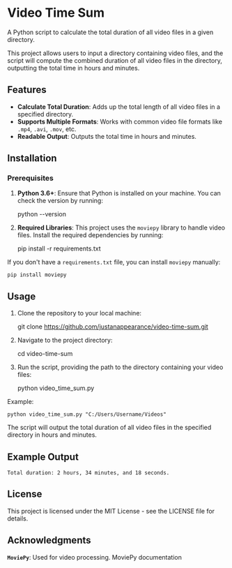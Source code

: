 # Video Time Sum

A Python script to calculate the total duration of all video files in a given directory.

This project allows users to input a directory containing video files, and the script will compute the combined duration of all video files in the directory, outputting the total time in hours and minutes.

## Features

- **Calculate Total Duration**: Adds up the total length of all video files in a specified directory.
- **Supports Multiple Formats**: Works with common video file formats like `.mp4`, `.avi`, `.mov`, etc.
- **Readable Output**: Outputs the total time in hours and minutes.

## Installation

### Prerequisites

1. **Python 3.6+**: Ensure that Python is installed on your machine. You can check the version by running:

   python --version

2. **Required Libraries**: This project uses the `moviepy` library to handle video files. Install the required dependencies by running:

   pip install -r requirements.txt

If you don't have a `requirements.txt` file, you can install `moviepy` manually:

    pip install moviepy

## Usage

1. Clone the repository to your local machine:

   git clone https://github.com/justanappearance/video-time-sum.git

2. Navigate to the project directory:

   cd video-time-sum

3. Run the script, providing the path to the directory containing your video files:

   python video_time_sum.py <path-to-video-directory>

Example:

    python video_time_sum.py "C:/Users/Username/Videos"

The script will output the total duration of all video files in the specified directory in hours and minutes.

## Example Output

    Total duration: 2 hours, 34 minutes, and 18 seconds.

## License

This project is licensed under the MIT License - see the LICENSE file for details.

## Acknowledgments

**`MoviePy`**: Used for video processing. MoviePy documentation
